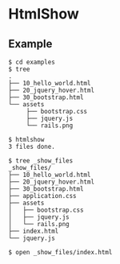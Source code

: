HtmlShow
========

Example
-------

    $ cd examples
    $ tree
    .
    ├── 10_hello_world.html
    ├── 20_jquery_hover.html
    ├── 30_bootstrap.html
    └── assets
         ├── bootstrap.css
         ├── jquery.js
         └── rails.png

    $ htmlshow
    3 files done.

    $ tree _show_files
    _show_files/
    ├── 10_hello_world.html
    ├── 20_jquery_hover.html
    ├── 30_bootstrap.html
    ├── application.css
    ├── assets
    │   ├── bootstrap.css
    │   ├── jquery.js
    │   └── rails.png
    ├── index.html
    └── jquery.js

    $ open _show_files/index.html
